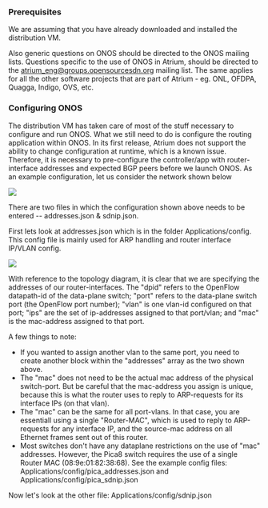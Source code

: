 ### Prerequisites
We are assuming that you have already downloaded and installed the distribution VM.

Also generic questions on ONOS should be directed to the ONOS mailing lists. Questions specific to the use of ONOS in Atrium, should be directed to the atrium_eng@groups.opensourcesdn.org mailing list. The same applies for all the other software projects that are part of Atrium - eg. ONL, OFDPA, Quagga, Indigo, OVS, etc.

### Configuring ONOS
The distribution VM has taken care of most of the stuff necessary to configure and run ONOS. What we still need to do is configure the routing application within ONOS. In its first release, Atrium does not support the ability to change configuration at runtime, which is a known issue. Therefore, it is necessary to pre-configure the controller/app with router-interface addresses and expected BGP peers before we launch ONOS. As an example configuration, let us consider the network shown below

![](https://github.com/onfsdn/atrium-docs/blob/master/15A/pics/topo.jpg)

There are two files in which the configuration shown above needs to be entered -- addresses.json & sdnip.json.

First lets look at addresses.json which is in the folder Applications/config. This config file is mainly used for ARP handling and router interface IP/VLAN config.

![](https://github.com/onfsdn/atrium-docs/blob/master/15A/pics/addresses.jpg)

With reference to the topology diagram, it is clear that we are specifying the addresses of our router-interfaces. The "dpid" refers to the OpenFlow datapath-id of the data-plane switch; "port" refers to the data-plane switch port (the OpenFlow port number); "vlan" is one vlan-id configured on that port; "ips" are the set of ip-addresses assigned to that port/vlan;  and "mac" is the mac-address assigned to that port.

A few things to note:

* If you wanted to assign another vlan to the same port, you need to create another block within the "addresses" array as the two shown above.
* The "mac" does not need to be the actual mac address of the physical switch-port. But be careful that the mac-address you assign is unique, because this is what the router uses to reply to ARP-requests for its interface IPs (on that vlan).
* The "mac" can be the same for all port-vlans. In that case, you are essentiall using a single "Router-MAC", which is used to reply to ARP-requests for any interface IP, and the source-mac address on all Ethernet frames sent out of this router.
* Most switches don't have any dataplane restrictions on the use of "mac" addresses. However, the Pica8 switch requires the use of a single Router MAC (08:9e:01:82:38:68). See the example config files: Applications/config/pica_addresses.json and Applications/config/pica_sdnip.json

Now let's look at the other file: Applications/config/sdnip.json